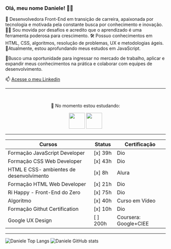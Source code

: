 ### Olá, meu nome Daniele! 👩‍💻

🔨 Desenvolvedora Front-End em transição de carreira, apaixonada por tecnologia e motivada pela constante busca por conhecimento e inovação. 
👩‍🎓 Sou movida por desafios e acredito que o aprendizado é uma ferramenta poderosa para crescimento. 
🛠️ Possuo conhecimentos em HTML, CSS, algoritmos, resolução de problemas, UX e metodologias ágeis. 
🌱Atualmente, estou aprofundando meus estudos em JavaScript.


🎯Busco uma oportunidade para ingressar no mercado de trabalho, aplicar e expandir meus conhecimentos na prática e colaborar com equipes de desenvolvimento.


📫 [Acesse o meu Linkedin](https://www.linkedin.com/in/daniele-karina-dos-santos-a34b45204/)

-----
<br>

<p align="center">
  🌱 No momento estou estudando:
</p>
<p align="center">
  <img src="https://cdn.jsdelivr.net/gh/devicons/devicon@latest/icons/css3/css3-original-wordmark.svg" width="50px"/>
  <img src="https://cdn.jsdelivr.net/gh/devicons/devicon@latest/icons/javascript/javascript-original.svg" width="50px"/>
</p>
  
------------
| Cursos                                   | Status   | Certificação           |
|------------------------------------------|----------|------------------------|
| Formação JavaScript Developer            | [x] 39h  | Dio                    |
| Formação CSS Web Developer               | [x] 43h  | Dio                    |
| HTML E CSS- ambientes de desenvolvimento | [x] 8h   | Alura                  |
| Formação HTML Web Developer              | [x] 21h  | Dio                    |
| Ri Happy - Front-End do Zero             | [x] 75h  | Dio                    |
| Algoritmo                                | [x] 40h  | Curso em Vídeo         |
| Formação Githut Certification            | [x] 10h  | Dio                    |
| Google UX Design                         | [ ] 200h | Coursera: Google+CIEE  |

---

![Daniele Top Langs](https://github-readme-stats.vercel.app/api/top-langs/?username=danieleksantos&size_weight=0.5&count_weight=0.5&theme=dracula)
![Daniele GitHub stats](https://github-readme-stats.vercel.app/api?username=danieleksantos&show_icons=true&theme=dracula)    
          

<!--
Here are some ideas to get you started:

- 🔭 I’m currently working on ...
- 🌱 I’m currently learning ...
- 👯 I’m looking to collaborate on ...
- 🤔 I’m looking for help with ...
- 💬 Ask me about ...
- 📫 How to reach me: ...
- 😄 Pronouns: ...
- ⚡ Fun fact: ...
-->
